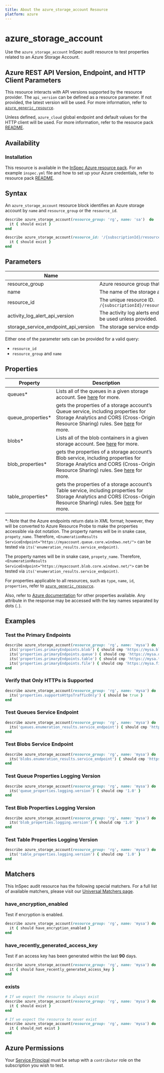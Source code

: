 ```yaml
---
title: About the azure_storage_account Resource
platform: azure
---
```


# azure_storage_account

Use the `azure_storage_account` InSpec audit resource to test properties related to an Azure Storage Account.

## Azure REST API Version, Endpoint, and HTTP Client Parameters

This resource interacts with API versions supported by the resource provider.
The `api_version` can be defined as a resource parameter.
If not provided, the latest version will be used.
For more information, refer to [`azure_generic_resource`](azure_generic_resource.md).

Unless defined, `azure_cloud` global endpoint and default values for the HTTP client will be used.
For more information, refer to the resource pack [README](../../README.md).

## Availability

### Installation

This resource is available in the [InSpec Azure resource pack](https://github.com/inspec/inspec-azure). 
For an example `inspec.yml` file and how to set up your Azure credentials, refer to resource pack [README](../../README.md#Service-Principal).

## Syntax

An `azure_storage_account` resource block identifies an Azure storage account by `name` and `resource_group` or the `resource_id`.
```ruby
describe azure_storage_account(resource_group: 'rg', name: 'sa')  do
  it { should exist }
end
```
```ruby
describe azure_storage_account(resource_id: '/{subscriptionId}/resourceGroups/{resourceGroupName}/providers/Microsoft.Storage/storageAccounts/{accountName}') do
  it { should exist }
end
```
## Parameters

| Name                           | Description                                                                          |
|--------------------------------|--------------------------------------------------------------------------------------|
| resource_group                 | Azure resource group that the targeted resource resides in. `MyResourceGroup`        |
| name                           | The name of the storage account within the specified resource group. `accountName`   |
| resource_id                    | The unique resource ID. `/{subscriptionId}/resourceGroups/{resourceGroupName}/providers/Microsoft.Storage/storageAccounts/{accountName}` |
| activity_log_alert_api_version | The activity log alerts endpoint api version used in `have_recently_generated_access_key` matcher. The latest version will be used unless provided. |
| storage_service_endpoint_api_version | The storage service endpoint api version. `2019-12-12` wil be used unless provided. |

Either one of the parameter sets can be provided for a valid query:
- `resource_id`
- `resource_group` and `name`

## Properties

| Property                                     | Description |
|----------------------------------------------|-------------|
| queues<superscript>*</superscript>           | Lists all of the queues in a given storage account. See [here](https://docs.microsoft.com/en-us/rest/api/storageservices/list-queues1) for more.
| queue_properties<superscript>*</superscript> | gets the properties of a storage account’s Queue service, including properties for Storage Analytics and CORS (Cross-Origin Resource Sharing) rules. See [here](https://docs.microsoft.com/en-us/rest/api/storageservices/get-queue-service-properties) for more.
| blobs<superscript>*</superscript>           | Lists all of the blob containers in a given storage account. See [here](https://docs.microsoft.com/en-us/rest/api/storageservices/list-containers2) for more.
| blob_properties<superscript>*</superscript> | gets the properties of a storage account’s Blob service, including properties for Storage Analytics and CORS (Cross-Origin Resource Sharing) rules. See [here](https://docs.microsoft.com/en-us/rest/api/storageservices/get-blob-service-properties) for more.
| table_properties<superscript>*</superscript> | gets the properties of a storage account’s Table service, including properties for Storage Analytics and CORS (Cross-Origin Resource Sharing) rules. See [here](https://docs.microsoft.com/en-us/rest/api/storageservices/get-table-service-properties) for more.

<superscript>*</superscript>: Note that the Azure endpoints return data in XML format; however, they will be converted to Azure Resource Probe to make the properties accessible via dot notation.
The property names will be in snake case, `propety_name`. Therefore, `<EnumerationResults ServiceEndpoint="https://myaccount.queue.core.windows.net/">` can be tested via `its('enumeration_results.service_endpoint)`.

The property names will be in snake case, `propety_name`. Therefore, `<EnumerationResults ServiceEndpoint="https://myaccount.blob.core.windows.net/">` can be tested via `its('enumeration_results.service_endpoint)`.

For properties applicable to all resources, such as `type`, `name`, `id`, `properties`, refer to [`azure_generic_resource`](azure_generic_resource.md#properties).

Also, refer to [Azure documentation](https://docs.microsoft.com/en-us/rest/api/storagerp/storageaccounts/getproperties#storageaccount) for other properties available. 
Any attribute in the response may be accessed with the key names separated by dots (`.`).

## Examples

### Test the Primary Endpoints
```ruby
describe azure_storage_account(resource_group: 'rg', name: 'mysa') do
  its('properties.primaryEndpoints.blob') { should cmp 'https://mysa.blob.core.windows.net/' }
  its('properties.primaryEndpoints.queue') { should cmp 'https://mysa.queue.core.windows.net/' }
  its('properties.primaryEndpoints.table') { should cmp 'https://mysa.table.core.windows.net/' }
  its('properties.primaryEndpoints.file') { should cmp 'https://mysa.file.core.windows.net/' }
end
```
### Verify that Only HTTPs is Supported
```ruby
describe azure_storage_account(resource_group: 'rg', name: 'mysa') do
  its('properties.supportsHttpsTrafficOnly') { should be true }
end
```
### Test Queues Service Endpoint
```ruby
describe azure_storage_account(resource_group: 'rg', name: 'mysa') do
  its('queues.enumeration_results.service_endpoint') { should cmp 'https://mysa.queue.core.windows.net/' }
end
```
### Test Blobs Service Endpoint
```ruby
describe azure_storage_account(resource_group: 'rg', name: 'mysa') do
  its('blobs.enumeration_results.service_endpoint') { should cmp 'https://mysa.blob.core.windows.net/' }
end
```
### Test Queue Properties Logging Version
```ruby
describe azure_storage_account(resource_group: 'rg', name: 'mysa') do
  its('queue_properties.logging.version') { should cmp '1.0' }
end
```
### Test Blob Properties Logging Version
```ruby
describe azure_storage_account(resource_group: 'rg', name: 'mysa') do
  its('blob_properties.logging.version') { should cmp '1.0' }
end
```
### Test Table Properties Logging Version
```ruby
describe azure_storage_account(resource_group: 'rg', name: 'mysa') do
  its('table_properties.logging.version') { should cmp '1.0' }
end
```
## Matchers

This InSpec audit resource has the following special matchers. For a full list of available matchers, please visit our [Universal Matchers page](https://docs.chef.io/inspec/matchers/).

### have_encryption_enabled

Test if encryption is enabled.
```ruby
describe azure_storage_account(resource_group: 'rg', name: 'mysa') do
  it { should have_encryption_enabled }
end
```
### have_recently_generated_access_key

Test if an access key has been generated within the last **90** days.
```ruby
describe azure_storage_account(resource_group: 'rg', name: 'mysa') do
  it { should have_recently_generated_access_key }
end
```
### exists
```ruby
# If we expect the resource to always exist
describe azure_storage_account(resource_group: 'rg', name: 'mysa') do
  it { should exist }
end

# If we expect the resource to never exist
describe azure_storage_account(resource_group: 'rg', name: 'mysa') do
  it { should_not exist }
end
```
## Azure Permissions

Your [Service Principal](https://docs.microsoft.com/en-us/azure/azure-resource-manager/resource-group-create-service-principal-portal) must be setup with a `contributor` role on the subscription you wish to test.
